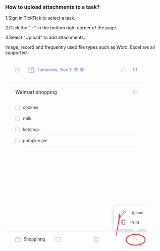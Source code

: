 ### How to upload attachments to a task?
1.Sign in TickTick to select a task.

2.Click the “···” in the bottom right corner of the page.

3.Select “Upload” to add attachments.

Image, record and frequently used file types such as Word, Excel are all supported.


![](upload.png)
